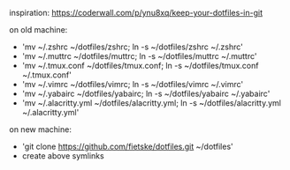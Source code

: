 inspiration: https://coderwall.com/p/ynu8xq/keep-your-dotfiles-in-git

on old machine:
- 'mv ~/.zshrc ~/dotfiles/zshrc; ln -s ~/dotfiles/zshrc ~/.zshrc'
- 'mv ~/.muttrc ~/dotfiles/muttrc; ln -s ~/dotfiles/muttrc ~/.muttrc'
- 'mv ~/.tmux.conf ~/dotfiles/tmux.conf; ln -s ~/dotfiles/tmux.conf ~/.tmux.conf'
- 'mv ~/.vimrc ~/dotfiles/vimrc; ln -s ~/dotfiles/vimrc ~/.vimrc'
- 'mv ~/.yabairc ~/dotfiles/yabairc; ln -s ~/dotfiles/yabairc ~/.yabairc'
- 'mv ~/.alacritty.yml ~/dotfiles/alacritty.yml; ln -s ~/dotfiles/alacritty.yml ~/.alacritty.yml'

on new machine:
- 'git clone https://github.com/fietske/dotfiles.git ~/dotfiles'
- create above symlinks
